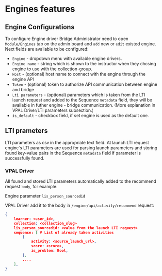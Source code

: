 # Engines features

## Engine Configurations

To configure Engine driver Bridge Administrator need to open
`Module/Engines` tab on the admin board and `add` new or `edit` existed
engine. Next fields are available to be configured:

- `Engine` - dropdown menu with available engine drivers.
- `Engine name` - string which is shown to the instructor when they
chosing engine to use with the collection-group.
- `Host` - (optional) host name to connect with the engine through the
engine API
- `Token` - (optional) token to authorize API communication between
engine and bridge
- `Lti parameters` - (optional) parameters which is taken from the LTI
launch request and added to the Sequence `metadata` field, they will be
available in futher engine - bridge communication. (More explanation in
VPAL Driver/LTI parameters subsection.)
- `is_default` - checkbox field, if set engine is used as the default
one.

## LTI prameters

LTI parameters as csv in the appropriate text field. At launch LTI
request engine's LTI parameters are used for parsing launch parameters
and storing found key-value pairs in the Sequence `metadata` field if
parameter is successfully found.

### VPAL Driver

All found and stored LTI parameters automatically added to the recommend
request `body`, for example:

Engine parameter `lis_person_sourcedid`

VPAL Driver add it to the body in `/engine/api/activity/recommend`
request:

```json
{
    learner: <user_id>,
    collection: <collection_slug>
    lis_person_sourcedid: <value from the launch LTI request>
    sequence: [ # List of already taken activities
        {
            activity: <source_launch_url>,
            score: <score>,
            is_problem: Bool,
        },
        ....
    ],
}
```
